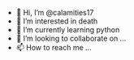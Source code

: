 - 👋 Hi, I’m @calamities17
- 👀 I’m interested in death
- 🌱 I’m currently learning python
- 💞️ I’m looking to collaborate on ...
- 📫 How to reach me ...

<!---
calamities17/calamities17 is a ✨ special ✨ repository because its `README.md` (this file) appears on your GitHub profile.
You can click the Preview link to take a look at your changes.
--->
